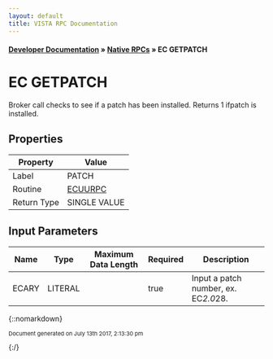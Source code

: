```yaml
---
layout: default
title: VISTA RPC Documentation
---
```


#### [Developer Documentation](../index) &#187; [Native RPCs](TableOfContents) &#187; EC GETPATCH<br/>
# EC GETPATCH

Broker call checks to see if a patch has been installed. Returns 1 ifpatch is installed.

## Properties

Property | Value
--- | ---
Label | PATCH
Routine | [ECUURPC](http://code.osehra.org/dox/Routine_ECUURPC_source.html)
Return Type | SINGLE VALUE


## Input Parameters

Name | Type | Maximum Data Length | Required | Description
--- | --- | --- | --- | ---
ECARY | LITERAL |  | true | Input a patch number, ex. EC*2.0*28.



{::nomarkdown} <br/><p style="font-size: 11px">Document generated on July 13th 2017, 2:13:30 pm</p>{:/}